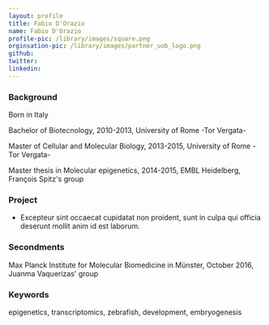 ```yaml
---
layout: profile
title: Fabio D'Orazio
name: Fabio D'Orazio
profile-pic: /library/images/square.png
orginsation-pic: /library/images/partner_uob_logo.png
github:
twitter:
linkedin: 
---
```

### Background
Born in Italy

Bachelor of Biotecnology, 2010-2013, University of Rome -Tor Vergata-

Master of Cellular and Molecular Biology, 2013-2015, University of Rome -Tor Vergata-

Master thesis in Molecular epigenetics, 2014-2015, EMBL Heidelberg, François Spitz's group

### Project
-   Excepteur sint occaecat cupidatat non
proident, sunt in culpa qui officia deserunt mollit anim id est laborum.

### Secondments
Max Planck Institute for Molecular Biomedicine in Münster, October 2016, Juanma Vaquerizas' group

### Keywords
epigenetics, transcriptomics, zebrafish, development, embryogenesis
